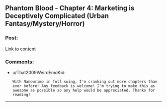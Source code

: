 ## Phantom Blood - Chapter 4: Marketing is Deceptively Complicated (Urban Fantasy/Mystery/Horror)

### Post:

[Link to content](https://www.fictionpress.com/s/3295336/4/Phantom-Blood)

### Comments:

- u/That2009WeirdEmoKid:
  ```
  With Nanowrimo in full swing, I'm cranking out more chapters than ever before! Any feedback is welcome! I'm trying to make this as awesome as possible so any help would be appreciated. Thanks for reading!
  ```

---


